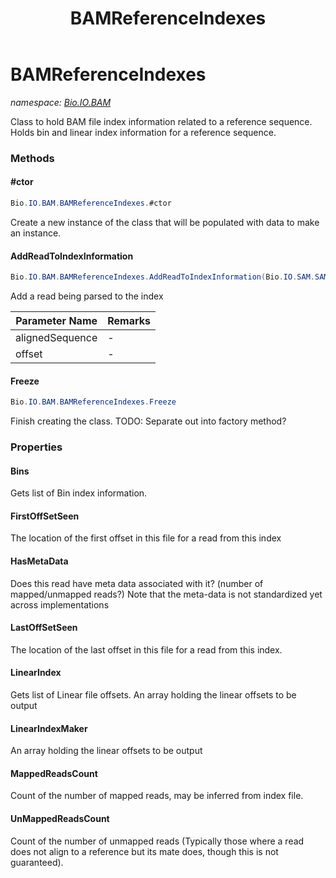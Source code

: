 ﻿---
title: BAMReferenceIndexes
---

# BAMReferenceIndexes
_namespace: [Bio.IO.BAM](N-Bio.IO.BAM.html)_

Class to hold BAM file index information related to a reference sequence.
 Holds bin and linear index information for a reference sequence.

### Methods

#### #ctor
```csharp
Bio.IO.BAM.BAMReferenceIndexes.#ctor
```
Create a new instance of the class that will be populated with data to make an instance.

#### AddReadToIndexInformation
```csharp
Bio.IO.BAM.BAMReferenceIndexes.AddReadToIndexInformation(Bio.IO.SAM.SAMAlignedSequence,Bio.IO.BAM.FileOffset)
```
Add a read being parsed to the index

|Parameter Name|Remarks|
|--------------|-------|
|alignedSequence|-|
|offset|-|


#### Freeze
```csharp
Bio.IO.BAM.BAMReferenceIndexes.Freeze
```
Finish creating the class.
 TODO: Separate out into factory method?



### Properties

#### Bins
Gets list of Bin index information.
#### FirstOffSetSeen
The location of the first offset in this file for a read from this index
#### HasMetaData
Does this read have meta data associated with it? (number of mapped/unmapped reads?)
 Note that the meta-data is not standardized yet across implementations
#### LastOffSetSeen
The location of the last offset in this file for a read from this index.
#### LinearIndex
Gets list of Linear file offsets.
 An array holding the linear offsets to be output
#### LinearIndexMaker
An array holding the linear offsets to be output
#### MappedReadsCount
Count of the number of mapped reads, may be inferred from index file.
#### UnMappedReadsCount
Count of the number of unmapped reads (Typically 
 those where a read does not align to a reference but its 
 mate does, though this is not guaranteed).

